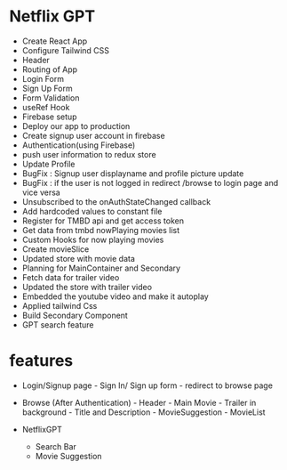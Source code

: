 # Netflix GPT

- Create React App
- Configure Tailwind CSS
- Header
- Routing of App
- Login Form
- Sign Up Form
- Form Validation
- useRef Hook
- Firebase setup
- Deploy our app to production
- Create signup user account in firebase
- Authentication(using Firebase)
- push user information to redux store
- Update Profile
- BugFix : Signup user displayname and profile picture update
- BugFix : if the user is not logged in redirect /browse to login page and vice versa
- Unsubscribed to the onAuthStateChanged callback
- Add hardcoded values to constant file
- Register for TMBD api and get access token
- Get data from tmbd nowPlaying movies list
- Custom Hooks for now playing movies
- Create movieSlice
- Updated store with movie data
- Planning for MainContainer and Secondary
- Fetch data for trailer video
- Updated the store with trailer video
- Embedded the youtube video and make it autoplay
- Applied tailwind Css
- Build Secondary Component
- GPT search feature

# features

- Login/Signup page - Sign In/ Sign up form - redirect to browse page
- Browse (After Authentication) - Header - Main Movie - Trailer in background - Title and Description - MovieSuggestion - MovieList

- NetflixGPT
  - Search Bar
  - Movie Suggestion
